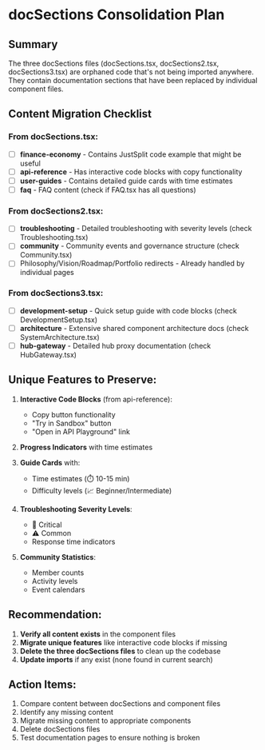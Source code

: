 # docSections Consolidation Plan

## Summary
The three docSections files (docSections.tsx, docSections2.tsx, docSections3.tsx) are orphaned code that's not being imported anywhere. They contain documentation sections that have been replaced by individual component files.

## Content Migration Checklist

### From docSections.tsx:
- [ ] **finance-economy** - Contains JustSplit code example that might be useful
- [ ] **api-reference** - Has interactive code blocks with copy functionality
- [ ] **user-guides** - Contains detailed guide cards with time estimates
- [ ] **faq** - FAQ content (check if FAQ.tsx has all questions)

### From docSections2.tsx:
- [ ] **troubleshooting** - Detailed troubleshooting with severity levels (check Troubleshooting.tsx)
- [ ] **community** - Community events and governance structure (check Community.tsx)
- [ ] Philosophy/Vision/Roadmap/Portfolio redirects - Already handled by individual pages

### From docSections3.tsx:
- [ ] **development-setup** - Quick setup guide with code blocks (check DevelopmentSetup.tsx)
- [ ] **architecture** - Extensive shared component architecture docs (check SystemArchitecture.tsx)
- [ ] **hub-gateway** - Detailed hub proxy documentation (check HubGateway.tsx)

## Unique Features to Preserve:

1. **Interactive Code Blocks** (from api-reference):
   - Copy button functionality
   - "Try in Sandbox" button
   - "Open in API Playground" link

2. **Progress Indicators** with time estimates

3. **Guide Cards** with:
   - Time estimates (⏱️ 10-15 min)
   - Difficulty levels (📈 Beginner/Intermediate)

4. **Troubleshooting Severity Levels**:
   - 🚨 Critical
   - ⚠️ Common
   - Response time indicators

5. **Community Statistics**:
   - Member counts
   - Activity levels
   - Event calendars

## Recommendation:

1. **Verify all content exists** in the component files
2. **Migrate unique features** like interactive code blocks if missing
3. **Delete the three docSections files** to clean up the codebase
4. **Update imports** if any exist (none found in current search)

## Action Items:

1. Compare content between docSections and component files
2. Identify any missing content
3. Migrate missing content to appropriate components
4. Delete docSections files
5. Test documentation pages to ensure nothing is broken